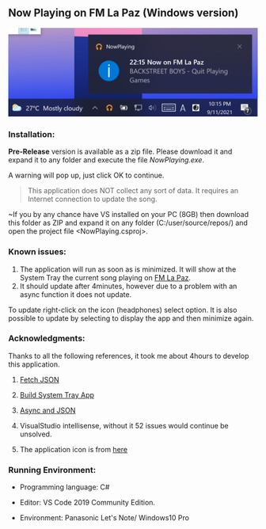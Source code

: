 ## Now Playing on FM La Paz (Windows version)

![Notification](assets/now_playing.png)

### Installation:

**Pre-Release** version is available as a zip file. Please download it and expand it 
to any folder and execute the file *NowPlaying.exe*. 

A warning will pop up, just click OK to continue.

> This application does NOT collect any sort of data. It requires an Internet connection to
update the song.


~If you by any chance have VS installed on your PC (8GB) then download this folder
as ZIP and expand it on any folder (C:\/user/source/repos/) and open the project file 
<NowPlaying.csproj>. 

### Known issues:

1. The application will run as soon as is minimized. It will show at the System Tray 
the current song playing on [FM La Paz](https://www.lapaz.fm).
2. It should update after 4minutes, however due to a problem with an async function
it does not update.

To update right-click on the icon (headphones) select <Update> option. 
It is also possible to update by selecting <Show> to display the app and then minimize again.

### Acknowledgments:

Thanks to all the following references, 
it took me about 4hours to develop this application.

1. [Fetch JSON](https://zetcode.com/csharp/json/)

2. [Build System Tray App](https://youtu.be/-6bvqwVYwMY)

3. [Async and JSON](https://docs.microsoft.com/en-us/dotnet/csharp/language-reference/keywords/async)

4. VisualStudio intellisense, without it 52 issues would continue be unsolved.

5. The application icon is from [here](https://icon-icons.com/)

### Running Environment:

- Programming language: C#

- Editor: VS Code 2019 Community Edition.

- Environment: Panasonic Let's Note/ Windows10 Pro